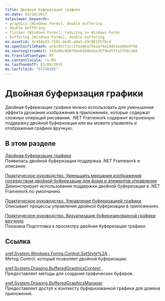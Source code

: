 ```yaml
---
title: Двойная буферизация графики
ms.date: 03/30/2017
helpviewer_keywords:
- graphics [Windows Forms], double buffering
- double buffering
- flicker [Windows Forms], reducing in Windows Forms
- buffering [Windows Forms], double buffering
ms.assetid: dc484e33-7101-4e4b-ada5-d3c96155fbcd
ms.openlocfilehash: ac6c9b7f2cc1fea86a75eaaf4a2dde1ea60e4f40
ms.sourcegitcommit: 160a88c8087b0e63606e6e35f9bd57fa5f69c168
ms.translationtype: MT
ms.contentlocale: ru-RU
ms.lasthandoff: 03/09/2019
ms.locfileid: "57716292"
---
```

# <a name="using-double-buffering"></a>Двойная буферизация графики
Двойная буферизация графики можно использовать для уменьшения эффекта дрожания изображения в приложениях, которые содержат сложных операций рисования. .NET Framework содержит встроенную поддержку двойной буферизации или вы можете управлять и отображения графики вручную.  
  
## <a name="in-this-section"></a>В этом разделе  
 [Двойная буферизация графики](double-buffered-graphics.md)  
 Появилась двойной буферизации поддержка .NET Framework и описание.  
  
 [Практическое руководство. Уменьшить мерцания изображения посредством двойной буферизации для форм и элементов управления](how-to-reduce-graphics-flicker-with-double-buffering-for-forms-and-controls.md)  
 Демонстрирует использование поддержки двойной буферизации в .NET Framework по умолчанию.  
  
 [Практическое руководство. Управление буферизацией графики](how-to-manually-manage-buffered-graphics.md)  
 Описывает процессы управления двойной буферизации в приложениях.  
  
 [Практическое руководство. Визуализация буферизированной графики вручную](how-to-manually-render-buffered-graphics.md)  
 Показана Подготовка к просмотру двойная буферизация графики.  
  
## <a name="reference"></a>Ссылка  
 <xref:System.Windows.Forms.Control.SetStyle%2A> ,  
 Метод Control, который позволяет двойной буферизации.  
  
 <xref:System.Drawing.BufferedGraphicsContext> ,  
 Предоставляет методы для создания графических буферов.  
  
 <xref:System.Drawing.BufferedGraphicsManager>  
 Предоставляет доступ к контексту буферизованной графики для домена приложения.
